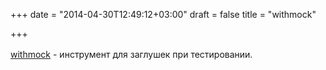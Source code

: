 +++
date = "2014-04-30T12:49:12+03:00"
draft = false
title = "withmock"

+++

<p><a href="https://github.com/qur/withmock">withmock</a>&nbsp;- и<span style="line-height: 1.6em;">нструмент для заглушек&nbsp;при</span><span style="line-height: 1.6em;">&nbsp;тестировании.</span></p>

